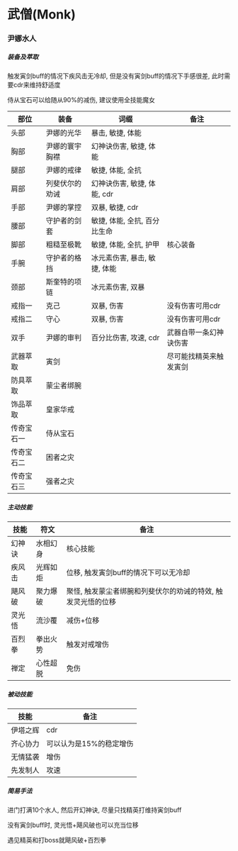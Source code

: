 # 武僧(Monk)

### 尹娜水人

##### 装备及萃取

触发寅剑buff的情况下疾风击无冷却, 但是没有寅剑buff的情况下手感很差, 此时需要cdr来维持舒适度

侍从宝石可以给随从90%的减伤, 建议使用全技能魔女

| 部位 | 装备 | 词缀 | 备注 |
| ---- | ---- | ---- | ---- |
| 头部 | 尹娜的光华 | 暴击, 敏捷, 体能 |  |
| 胸部 | 尹娜的寰宇胸襟 | 幻神诀伤害, 敏捷, 体能 |  |
| 腿部 | 尹娜的戒律 | 敏捷, 体能, 全抗 |  |
| 肩部 | 列斐伏尔的劝诫 | 幻神诀伤害, 敏捷, 体能, cdr |  |
| 手部 | 尹娜的掌控 | 双暴, 敏捷, cdr |  |
| 腰部 | 守护者的剑套 | 敏捷, 体能, 全抗, 百分比生命 |  |
| 脚部 | 粗糙至极靴 | 敏捷, 体能, 全抗, 护甲 | 核心装备 |
| 手腕 | 守护者的格挡 | 冰元素伤害, 暴击, 敏捷, 体能 |  |
| 颈部 | 斯奎特的项链 | 冰元素伤害, 双暴 |  |
| 戒指一 | 克己 | 双暴, 伤害 | 没有伤害可用cdr |
| 戒指二 | 守心 | 双暴, 伤害 | 没有伤害可用cdr |
| 双手 | 尹娜的审判 | 百分比伤害, 攻速, cdr | 武器自带一条幻神诀伤害 |
| 武器萃取 | 寅剑 |  | 尽可能找精英来触发寅剑 |
| 防具萃取 | 蒙尘者绑腕 |  |  |
| 饰品萃取 | 皇家华戒 |  |  |
| 传奇宝石一 | 侍从宝石 |  |  |
| 传奇宝石二 | 困者之灾 |  |  |
| 传奇宝石三 | 强者之灾 |  |  |

##### 主动技能

| 技能 | 符文 | 备注 |
| ---- | ---- | ---- |
| 幻神诀 | 水相幻身 | 核心技能 |
| 疾风击 | 光辉如炬 | 位移, 触发寅剑buff的情况下可以无冷却 |
| 飓风破 | 聚力爆破 | 聚怪, 触发蒙尘者绑腕和列斐伏尔的劝诫的特效, 触发灵光悟的位移 |
| 灵光悟 | 流沙覆 | 减伤+位移 |
| 百烈拳 | 拳出火势 | 触发对戒增伤 |
| 禅定 | 心性超脱 | 免伤 |


##### 被动技能

| 技能 | 备注 |
| ---- | ---- |
| 伊塔之辉 | cdr |
| 齐心协力 | 可以认为是15%的稳定增伤 |
| 无情猛袭 | 增伤 |
| 先发制人 | 攻速 |

##### 简易手法
进门打满10个水人, 然后开幻神诀, 尽量只找精英打维持寅剑buff

没有寅剑buff时, 灵光悟+飓风破也可以充当位移

遇见精英和打boss就飓风破+百烈拳
